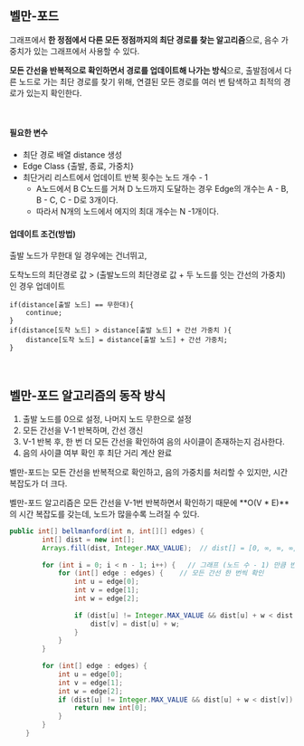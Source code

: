 ## 벨만-포드



그래프에서 **한 정점에서 다른 모든 정점까지의 최단 경로를 찾는 알고리즘**으로, 음수 가중치가 있는 그래프에서 사용할 수 있다.   



**모든 간선을 반복적으로 확인하면서 경로를 업데이트해 나가는 방식**으로, 출발점에서 다른 노드로 가는 최단 경로를 찾기 위해, 연결된 모든 경로를 여러 번 탐색하고 최적의 경로가 있는지 확인한다.

<br>




#### 필요한 변수
- 최단 경로 배열 distance 생성
- Edge Class {출발, 종료, 가중치}
- 최단거리 리스트에서 업데이트 반복 횟수는 노드 개수 - 1  
    -  A노드에서 B C노드를 거쳐 D 노드까지 도달하는 경우 Edge의 개수는 A - B, B - C, C - D로 3개이다.
    - 따라서 N개의 노드에서 에지의 최대 개수는 N -1개이다. 


#### 업데이트 조건(방법)

출발 노드가 무한대 일 경우에는 건너뛰고,

도착노드의 최단경로 값 > (출발노드의 최단경로 값  + 두 노드를 잇는 간선의 가중치) 인 경우 업데이트

```
if(distance[출발 노드] == 무한대){
	continue;
}
if(distance[도착 노드] > distance[출발 노드] + 간선 가중치 ){
	distance[도착 노드] = distance[출발 노드] + 간선 가중치;
}
```


<br>

## 벨만-포드 알고리즘의 동작 방식


1. 출발 노드를 0으로 설정, 나머지 노드 무한으로 설정
2. 모든 간선을 V-1 반복하며, 간선 갱신
3. V-1 반복 후, 한 번 더 모든 간선을 확인하여 음의 사이클이 존재하는지 검사한다.
4. 음의 사이클 여부 확인 후 최단 거리 계산 완료


벨만-포드는 모든 간선을 반복적으로 확인하고, 음의 가중치를 처리할 수 있지만, 시간 복잡도가 더 크다.




    
벨만-포드 알고리즘은 모든 간선을 V-1번 반복하면서 확인하기 때문에 **O(V * E)**의 시간 복잡도를 갖는데, 노드가 많을수록 느려질 수 있다.  



```java
public int[] bellmanford(int n, int[][] edges) {
        int[] dist = new int[];
        Arrays.fill(dist, Integer.MAX_VALUE);  // dist[] = [0, ∞, ∞, ∞, ∞]
        
        for (int i = 0; i < n - 1; i++) {   // 그래프 (노드 수 - 1) 만큼 반복
            for (int[] edge : edges) {    // 모든 간선 한 번씩 확인
                int u = edge[0];
                int v = edge[1];
                int w = edge[2];
                
                if (dist[u] != Integer.MAX_VALUE && dist[u] + w < dist[v]) {
                    dist[v] = dist[u] + w;
                }
            }
        }
        
        for (int[] edge : edges) {
            int u = edge[0];
            int v = edge[1];
            int w = edge[2];
            if (dist[u] != Integer.MAX_VALUE && dist[u] + w < dist[v]) {
                return new int[0];
            }
        }
    }
```

